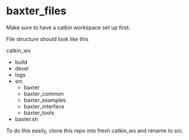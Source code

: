 # baxter_files

Make sure to have a catkin workspace set up first.

File structure should look like this

catkin_ws
- build
- devel
- logs
- src
    - baxter
    - baxter_common
    - baxter_examples
    - baxter_interface
    - baxter_tools
- baxter.sh

To do this easily, clone this repo into fresh catkin_ws and rename to src.
